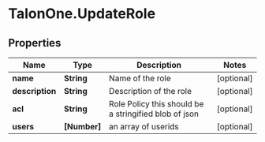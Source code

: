 # TalonOne.UpdateRole

## Properties
Name | Type | Description | Notes
------------ | ------------- | ------------- | -------------
**name** | **String** | Name of the role | [optional] 
**description** | **String** | Description of the role | [optional] 
**acl** | **String** | Role Policy this should be a stringified blob of json | [optional] 
**users** | **[Number]** | an array of userids | [optional] 


